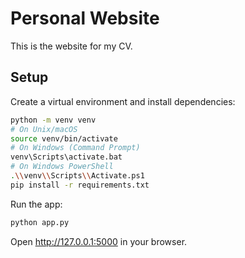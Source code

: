 # Personal Website

This is the website for my CV.

## Setup

Create a virtual environment and install dependencies:

```bash
python -m venv venv
# On Unix/macOS
source venv/bin/activate
# On Windows (Command Prompt)
venv\Scripts\activate.bat
# On Windows PowerShell
.\\venv\\Scripts\\Activate.ps1
pip install -r requirements.txt
```

Run the app:

```bash
python app.py
```

Open http://127.0.0.1:5000 in your browser.
